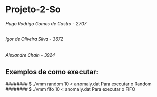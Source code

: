 # Projeto-2-So
###### Hugo Rodrigo Gomes de Castro - 2707
###### Igor de Oliveira Silva - 3672
###### Alexandre Chain - 3924


## Exemplos de como executar:
  ######## $ ./vmm random 10 < anomaly.dat        Para executar o Random
  ######## $ ./vmm fifo 10 < anomaly.dat          Para executar o FIFO
